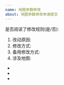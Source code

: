 ```yaml
---
name: 地图参数修改
about: 地图参数修改申请提交
---
```


<!-- ⚠️⚠️ 请不要删除此模版 ⚠️⚠️ -->
<!-- 在提交参数修改前请仔细阅读修改规则，并确认修改内容是否遵守规则内容 -->
<!-- 🧪 参数修改提交前，请进服务器测试是否合理。如果没有权限，请联系OP或者helper帮忙测试 -->
<!-- ⚖️ 参数调整应该保证游戏平衡，并且如果服务器插件和参数不改变的情况下为“最终版本”。避免多次反复调整。 -->
<!-- 🧺 批量调整请为全部地图单独说明理由 -->
是否阅读了修改规则(是/否): 


<!-- 📋 请完整填写下方表格📋 -->
<!-- 👁️ 在发布前请点击上方 👁️Preview 预览 -->
<!-- 🚧 请删除尖括号的内容 🚧 -->

1. 改动原因: <!-- 例子：地图比较阴暗，高亮僵尸将会给人类太大优势 -->
2. 修改方式: <!-- 调高僵尸高亮至1500金钱 -->
3. 备用修改方式: <!-- 禁用僵尸高亮 -->
4. 涉及地图:
+ <!-- ze_serpentis_temple_p2: 整体地图阴暗 -->
+ <!-- ze_3rd_level_is_dark_p1: 第三关阴暗 -->
+ 

